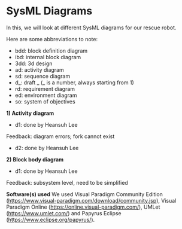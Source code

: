 # SysML Diagrams

In this, we will look at different SysML diagrams for our rescue robot.

Here are some abbreviations to note:
- bdd: block definition diagram
- ibd: internal block diagram
- 3dd: 3d design
- ad: activity diagram
- sd: sequence diagram
- d_: draft _ (_ is a number, always starting from 1)
- rd: requirement diagram
- ed: environment diagram
- so: system of objectives

**1) Activity diagram**
- d1: done by Heansuh Lee

Feedback: diagram errors; fork cannot exist
- d2: done by Heansuh Lee

**2) Block body diagram**
- d1: done by Heansuh Lee

Feedback: subsystem level, need to be simplified

**Software(s) used**
We used Visual Paradigm Community Edition (https://www.visual-paradigm.com/download/community.jsp), Visual Paradigm Online (https://online.visual-paradigm.com/), UMLet (https://www.umlet.com/) and Papyrus Eclipse (https://www.eclipse.org/papyrus/).

